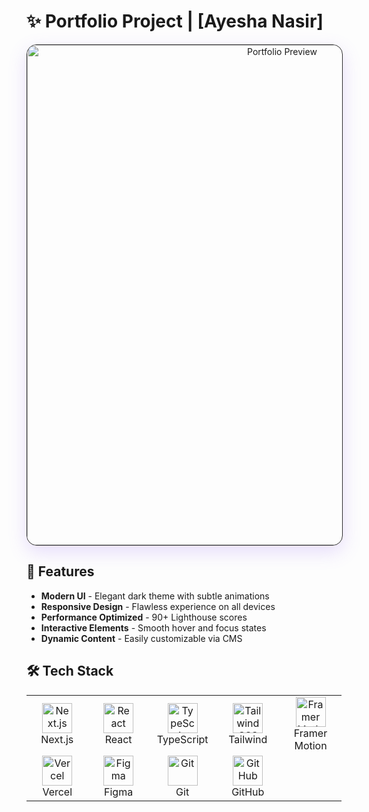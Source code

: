 # ✨ Portfolio Project | [Ayesha Nasir]

<p align="center">
  <img src="https://user-images.githubusercontent.com/your-image-id/portfolio-preview.jpg" alt="Portfolio Preview" width="800" style="border-radius: 16px; border: 1px solid #2e2e2e; box-shadow: 0 10px 30px rgba(139, 92, 246, 0.2)"/>
</p>

## 🌟 Features

- **Modern UI** - Elegant dark theme with subtle animations
- **Responsive Design** - Flawless experience on all devices
- **Performance Optimized** - 90+ Lighthouse scores
- **Interactive Elements** - Smooth hover and focus states
- **Dynamic Content** - Easily customizable via CMS

## 🛠 Tech Stack

<table>
  <tr>
    <td align="center" width="96">
      <img src="https://skillicons.dev/icons?i=nextjs" width="48" height="48" alt="Next.js" />
      <br>Next.js
    </td>
    <td align="center" width="96">
      <img src="https://skillicons.dev/icons?i=react" width="48" height="48" alt="React" />
      <br>React
    </td>
    <td align="center" width="96">
      <img src="https://skillicons.dev/icons?i=ts" width="48" height="48" alt="TypeScript" />
      <br>TypeScript
    </td>
    <td align="center" width="96">
      <img src="https://skillicons.dev/icons?i=tailwind" width="48" height="48" alt="Tailwind CSS" />
      <br>Tailwind
    </td>
    <td align="center" width="96">
      <img src="https://skillicons.dev/icons?i=framer" width="48" height="48" alt="Framer Motion" />
      <br>Framer Motion
    </td>
  </tr>
  <tr>
    <td align="center" width="96">
      <img src="https://skillicons.dev/icons?i=vercel" width="48" height="48" alt="Vercel" />
      <br>Vercel
    </td>
    <td align="center" width="96">
      <img src="https://skillicons.dev/icons?i=figma" width="48" height="48" alt="Figma" />
      <br>Figma
    </td>
    <td align="center" width="96">
      <img src="https://skillicons.dev/icons?i=git" width="48" height="48" alt="Git" />
      <br>Git
    </td>
    <td align="center" width="96">
      <img src="https://skillicons.dev/icons?i=github" width="48" height="48" alt="GitHub" />
      <br>GitHub
    </td>
  </tr>
</table>